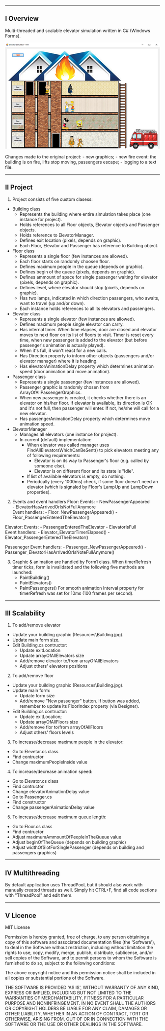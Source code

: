----------
I Overview
----------

Multi-threaded and scalable elevator simulation written in C# (Windows Forms).

![screenshot](screenshot.png)

Changes made to the original project:
	- new graphics;
	- new fire event: the building is on fire, lifts stop moving, passengers escape;
	- logging to a text file.

----------
II Project
----------

1. Project consists of five custom clasess:
- Building class
	- Represents the building where entire simulation takes place (one instance for project).
	- Holds references to all Floor objects, Elevator objects and Passenger objects.
	- Holds reference to ElevatorManager.
	- Defines exit location (pixels, depends on graphic).
	- Each Floor, Elevator and Passenger has reference to Building object.
- Floor class
	- Represents a single floor (few instances are allowed).
	- Each floor starts on randomly choosen floor.
	- Defines maximum people in the queue (depends on graphic).
	- Defines begin of the queue (pixels, depends on graphic).
	- Defines ammount of space for single passenger waiting for elevator (pixels, depends on graphic).
	- Defines level, where elevator should stop (pixels, depends on graphic).	
	- Has two lamps, indicated in which direction passengers, who awaits, want to travel (up and/or down).
	- Each instance holds references to all its elevators and passengers.		
- Elevator class
	- Represents a single elevator (few instances are allowed).
	- Defines maximum people single elevator can carry.
	- Has internal timer. When time elapses, door are closed and elevator moves to next floor on its list of floors to visit. Timer is reset every time, when new passenger is added to the elevator (but before passenger's animation is actually played).
	- When it's full, it won't react for a new calls.
	- Has Direction property to inform other objects (passengers and/or elevator manager) where it is heading.
	- Has elevatorAnimationDelay property which determines animation speed (door animation and move animation).
- Passenger class 
	- Represents a single passenger (few instances are allowed).
	- Passenger graphic is randomly chosen from ArrayOfAllPassengerGraphics.
	- When new passenger is created, it checks whether there is an elevator on his/her floor. If elevator is available, its direction is OK and it's not full, then passenger will enter. If not, he/she will call for a new elevator.
	- Has passengerAnimationDelay property which determines move animation speed.
- ElevatorManager 
	- Manages all elevators (one instance for project).
	- In current (default) implementation:
		- When elevator was called manager uses FindAllElevatorsWhichCanBeSent() to pick elevators meeting any of following requirements:
			- Elevator is on its way to Passenger's floor (e.g. called by someone else).
			- Elevator is on different floor and its state is "Idle".
		- If list of available elevators is empty, do nothing.
		- Periodcally (every 1000ms) check, if some floor doesn't need an elevator (which is signaled by Floor's LampUp and LampDown properties).

2. Events and event handlers
Floor:
	Events:
		- NewPassengerAppeared		
		- ElevatorHasArrivedOrIsNotFullAnymore		
	Event handlers:
		- Floor_NewPassengerAppeared()
		- Floor_PassengerEnteredTheElevator()
		
Elevator:
	Events:
		- PassengerEnteredTheElevator
		- ElevatorIsFull	
	Event handlers:
		- Elevator_ElevatorTimerElapsed()
		- Elevator_PassengerEnteredTheElevator()
		
Passeneger
	Event handlers:
		- Passenger_NewPassengerAppeared() 
		- Passenger_ElevatorHasArrivedOrIsNoteFullAnymore()

3. Graphic & animation are handled by Form1 class. When timerRefresh timer ticks, form is invalidated and the following five methods are launched:
	- PaintBuilding()
	- PaintElevators()
	- PaintPassengers()
For smooth animation Interval property for timerRefresh was set for 10ms (100 frames per second).


---------------
III Scalability
---------------

1. To add/remove elevator
- Update your building graphic (Resources\Building.jpg).
- Update main form size.
- Edit Building.cs contructor:
	- Update exitLocation
	- Update arrayOfAllElevators size
	- Add/remove elevator to/from arrayOfAllElevators
	- Adjust others' elevators positions

2. To add/remove floor
- Update your building graphic (Resources\Building.jpg).
- Update main form:
	- Update form size
	- Add/remove "New passenger" button. If button was added, remember to update its FloorIndex property (via Designer).
- Edit Building.cs contructor:
	- Update exitLocation;
	- Update arrayOfAllFloors size
	- Add/remove flor to/from arrayOfAllFloors
	- Adjust others' floors levels

3. To increase/decrease maximum people in the elevator: 
- Go to Elevetar.cs class
- Find contructor
- Change maximumPeopleInside value

4. To increase/decrease animation speed:
- Go to Elevator.cs class
- Find contructor
- Change elevatorAnimationDelay value
- Go to Passenger.cs
- Find constructor
- Change passengerAnimationDelay value

5. To increase/decrease maximum queue length:
- Go to Floor.cs class
- Find contructor 
- Adjust maximumAmmountOfPeopleInTheQueue value
- Adjust beginOfTheQueue (depends on building graphic)
- Adjust widthOfSlotForSinglePassenger (depends on building and passengers graphics)
	

-----------------
IV Multithreading
-----------------

By default application uses ThreadPool, but it should also work with manually created threads as well. Simply hit CTRL+F, find all code sections with "ThreadPool" and edit them.


----------
V Licence
----------

MIT License

Permission is hereby granted, free of charge, to any person obtaining a copy of this software and associated documentation files (the 'Software'), to deal in the Software without restriction, including without limitation the rights to use, copy, modify, merge, publish, distribute, sublicense, and/or sell copies of the Software, and to permit persons to whom the Software is furnished to do so, subject to the following conditions:

The above copyright notice and this permission notice shall be included in all copies or substantial portions of the Software.

THE SOFTWARE IS PROVIDED 'AS IS', WITHOUT WARRANTY OF ANY KIND, EXPRESS OR IMPLIED, INCLUDING BUT NOT LIMITED TO THE WARRANTIES OF MERCHANTABILITY, FITNESS FOR A PARTICULAR PURPOSE AND NONINFRINGEMENT. IN NO EVENT SHALL THE AUTHORS OR COPYRIGHT HOLDERS BE LIABLE FOR ANY CLAIM, DAMAGES OR OTHER LIABILITY, WHETHER IN AN ACTION OF CONTRACT, TORT OR OTHERWISE, ARISING FROM, OUT OF OR IN CONNECTION WITH THE SOFTWARE OR THE USE OR OTHER DEALINGS IN THE SOFTWARE.







